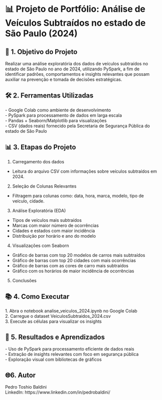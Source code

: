  <h1> 📊 Projeto de Portfólio: Análise de Veículos Subtraídos no estado de São Paulo (2024)</h1>

<h2>🧠 1. Objetivo do Projeto</h2>
Realizar uma análise exploratória dos dados de veículos subtraídos no estado de São Paulo no ano de 2024, utilizando PySpark, a fim de identificar padrões, comportamentos e insights relevantes que possam auxiliar na prevenção e tomada de decisões estratégicas.<br>

<h2> 🛠️ 2. Ferramentas Utilizadas </h2>
   - Google Colab como ambiente de desenvolvimento <br>
   - PySpark para processamento de dados em larga escala <br>
   - Pandas + Seaborn/Matplotlib para visualizações <br>
   - CSV (dados reais) fornecido pela Secretaria de Segurança Pública do estado de São Paulo <br>

<h2> 📊 3. Etapas do Projeto </h2>

1. Carregamento dos dados <br>
  - Leitura do arquivo CSV com informações sobre veículos subtraídos em 2024.<br>

2. Seleção de Colunas Relevantes<br>
  - Filtragem para colunas como: data, hora, marca, modelo, tipo de veículo, cidade.<br>

3. Análise Exploratória (EDA)
  - Tipos de veículos mais subtraídos<br>
  - Marcas com maior número de ocorrências<br>
  - Cidades e estados com maior incidência<br>
  - Distribuição por horário e ano do modelo<br>

4. Visualizações com Seaborn
  - Gráfico de barras com top 20 modelos de carros mais subtraídos<br>
  - Gráfico de barras com top 20 cidades com mais ocorrências<br>
  - Gráfico de barras com as cores de carro mais subtraídos<br>
  - Gráfico com os horários de maior incidência de ocorrências<br>

5. Conclusões

<h2>📚 4. Como Executar</h2>
  1. Abra o notebook analise_veiculos_2024.ipynb no Google Colab<br>
  2. Carregue o dataset VeiculosSubtraidos_2024.csv<br>
  3. Execute as células para visualizar os insights<br>

<h2>🚀 5. Resultados e Aprendizados</h2>
  - Uso de PySpark para processamento eficiente de dados reais<br>
  - Extração de insights relevantes com foco em segurança pública<br>
  - Exploração visual com bibliotecas de gráficos<br>

<h2>🌐6. Autor</h2>
   Pedro Toshio Baldini <br>
   LinkedIn: https://www.linkedin.com/in/pedrobaldini/ 
  

